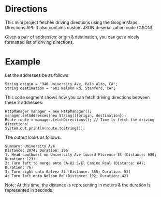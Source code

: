 Directions
==========

This mini project fetches driving directions using the Google Maps Directions API. It also contains custom JSON deserialization code (GSON).

Given a pair of addresses: origin & destination, you can get a nicely formatted list of driving directions.

Example
=======

Let the addresses be as follows:

    String origin = "340 University Ave, Palo Alto, CA";
    String destination = "601 Nelson Rd, Stanford, CA";

This code segment shows how you can fetch driving directions between these 2 addresses:

    HttpManager manager = new HttpManager();
    manager.setAddresses(new String[]{origin, destination});
    Route route = manager.fetchDirections(); // Time to fetch the driving directions!
    System.out.println(route.toString());

The output looks as follows:

    Summary: University Ave
    Distance: 2074; Duration: 296
    1. Head southwest on University Ave toward Florence St (Distance: 680; Duration: 123)
    2: Turn left to merge onto CA-82 S/El Camino Real (Distance: 647; Duration: 76)
    3: Turn right onto Galvez St (Distance: 555; Duration: 55)
    4: Turn left onto Nelson Rd (Distance: 192; Duration: 42)

Note: At this time, the distance is representing in meters & the duration is represented in seconds. 
